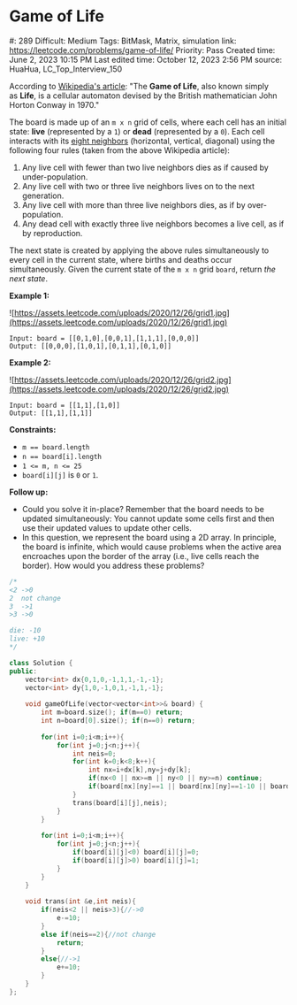 # Game of Life

#: 289
Difficult: Medium
Tags: BitMask, Matrix, simulation
link: https://leetcode.com/problems/game-of-life/
Priority: Pass
Created time: June 2, 2023 10:15 PM
Last edited time: October 12, 2023 2:56 PM
source: HuaHua, LC_Top_Interview_150

According to [Wikipedia's article](https://en.wikipedia.org/wiki/Conway%27s_Game_of_Life): "The **Game of Life**, also known simply as **Life**, is a cellular automaton devised by the British mathematician John Horton Conway in 1970."

The board is made up of an `m x n` grid of cells, where each cell has an initial state: **live** (represented by a `1`) or **dead** (represented by a `0`). Each cell interacts with its [eight neighbors](https://en.wikipedia.org/wiki/Moore_neighborhood) (horizontal, vertical, diagonal) using the following four rules (taken from the above Wikipedia article):

1. Any live cell with fewer than two live neighbors dies as if caused by under-population.
2. Any live cell with two or three live neighbors lives on to the next generation.
3. Any live cell with more than three live neighbors dies, as if by over-population.
4. Any dead cell with exactly three live neighbors becomes a live cell, as if by reproduction.

The next state is created by applying the above rules simultaneously to every cell in the current state, where births and deaths occur simultaneously. Given the current state of the `m x n` grid `board`, return *the next state*.

**Example 1:**

![https://assets.leetcode.com/uploads/2020/12/26/grid1.jpg](https://assets.leetcode.com/uploads/2020/12/26/grid1.jpg)

```
Input: board = [[0,1,0],[0,0,1],[1,1,1],[0,0,0]]
Output: [[0,0,0],[1,0,1],[0,1,1],[0,1,0]]

```

**Example 2:**

![https://assets.leetcode.com/uploads/2020/12/26/grid2.jpg](https://assets.leetcode.com/uploads/2020/12/26/grid2.jpg)

```
Input: board = [[1,1],[1,0]]
Output: [[1,1],[1,1]]

```

**Constraints:**

- `m == board.length`
- `n == board[i].length`
- `1 <= m, n <= 25`
- `board[i][j]` is `0` or `1`.

**Follow up:**

- Could you solve it in-place? Remember that the board needs to be updated simultaneously: You cannot update some cells first and then use their updated values to update other cells.
- In this question, we represent the board using a 2D array. In principle, the board is infinite, which would cause problems when the active area encroaches upon the border of the array (i.e., live cells reach the border). How would you address these problems?

```cpp
/*
<2 ->0
2  not change
3  ->1
>3 ->0

die: -10
live: +10
*/

class Solution {
public:
    vector<int> dx{0,1,0,-1,1,1,-1,-1};
    vector<int> dy{1,0,-1,0,1,-1,1,-1};
    
    void gameOfLife(vector<vector<int>>& board) {
        int m=board.size(); if(m==0) return;
        int n=board[0].size(); if(n==0) return;
        
        for(int i=0;i<m;i++){
            for(int j=0;j<n;j++){
                int neis=0;
                for(int k=0;k<8;k++){
                    int nx=i+dx[k],ny=j+dy[k];
                    if(nx<0 || nx>=m || ny<0 || ny>=n) continue;
                    if(board[nx][ny]==1 || board[nx][ny]==1-10 || board[nx][ny]==1+10){neis++;}// or &1
                }
                trans(board[i][j],neis);
            }
        }
        
        for(int i=0;i<m;i++){
            for(int j=0;j<n;j++){
                if(board[i][j]<0) board[i][j]=0;
                if(board[i][j]>0) board[i][j]=1;
            }
        }
    }
    
    void trans(int &e,int neis){
        if(neis<2 || neis>3){//->0
            e-=10;
        }
        else if(neis==2){//not change
            return;
        }
        else{//->1
            e+=10;
        }
    }
};
```
